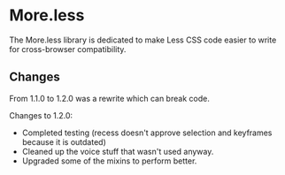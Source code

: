 More.less
=======

The More.less library is dedicated to make Less CSS code easier to write for cross-browser compatibility.

## Changes
From 1.1.0 to 1.2.0 was a rewrite which can break code.

Changes to 1.2.0:
- Completed testing (recess doesn't approve selection and keyframes because it is outdated)
- Cleaned up the voice stuff that wasn't used anyway.
- Upgraded some of the mixins to perform better.
